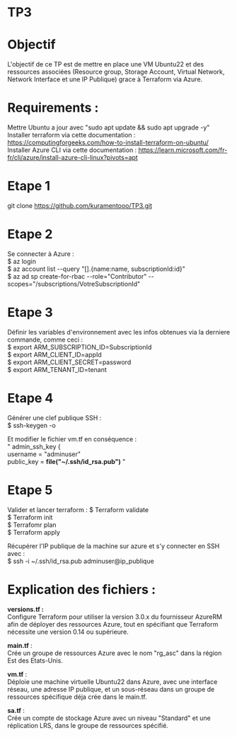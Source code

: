 # TP3
# **Objectif**
L'objectif de ce TP est de mettre en place une VM Ubuntu22 et des ressources associées (Resource group, Storage Account, Virtual Network, Network Interface et une IP Publique) grace à Terraform via Azure.

# **Requirements** :
Mettre Ubuntu a jour avec "sudo apt update && sudo apt upgrade -y" \
Installer terraform via cette documentation : https://computingforgeeks.com/how-to-install-terraform-on-ubuntu/ \
Installer Azure CLI via cette documentation : https://learn.microsoft.com/fr-fr/cli/azure/install-azure-cli-linux?pivots=apt

# **Etape 1**
git clone https://github.com/kuramentooo/TP3.git

# **Etape 2** 
Se connecter à Azure : \
$ az login \
$ az account list --query "[].{name:name, subscriptionId:id}" \
$ az ad sp create-for-rbac --role="Contributor" --scopes="/subscriptions/VotreSubscriptionId" 

# **Etape 3** 
Définir les variables d'environnement avec les infos obtenues via la derniere commande, comme ceci : \
$ export ARM_SUBSCRIPTION_ID=SubscriptionId  \
$ export ARM_CLIENT_ID=appId \
$ export ARM_CLIENT_SECRET=password \
$ export ARM_TENANT_ID=tenant

# **Etape 4** 
Générer une clef publique SSH : \
$ ssh-keygen -o 

Et modifier le fichier vm.tf en conséquence :  \
 " admin_ssh_key { \
    username   = "adminuser" \
    public_key = **file("~/.ssh/id_rsa.pub")** "

# **Etape 5** 
Valider et lancer terraform : 
$ Terraform validate \
$ Terraform init \
$ Terrafomr plan \
$ Terraform apply

Récupérer l'IP publique de la machine sur azure et s'y connecter en SSH avec : \
$ ssh -i ~/.ssh/id_rsa.pub adminuser@ip_publique

# Explication des fichiers : 

**versions.tf :** \
Configure Terraform pour utiliser la version 3.0.x du fournisseur AzureRM afin de déployer des ressources Azure, tout en spécifiant que Terraform nécessite une version 0.14 ou supérieure. 

**main.tf** : \
Crée un groupe de ressources Azure avec le nom "rg_asc" dans la région Est des Etats-Unis. 

**vm.tf** : \
Déploie une machine virtuelle Ubuntu22 dans Azure, avec une interface réseau, une adresse IP publique, et un sous-réseau dans un groupe de ressources spécifique déja crée dans le main.tf. 

**sa.tf** : \
Crée un compte de stockage Azure avec un niveau "Standard" et une réplication LRS, dans le groupe de ressources spécifié.
